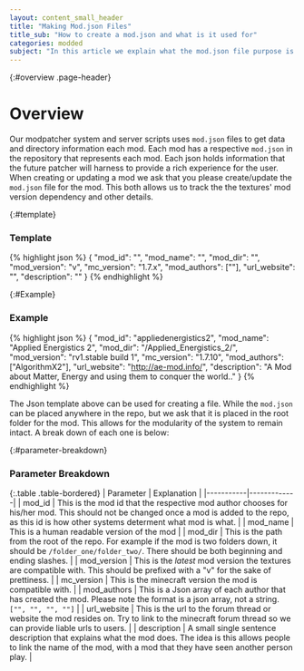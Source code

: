 ```yaml
---
layout: content_small_header
title: "Making Mod.json Files"
title_sub: "How to create a mod.json and what is it used for"
categories: modded
subject: "In this article we explain what the mod.json file purpose is and how it ties into the modded system. We cover how to create such a file, and the guidelines to adding to the repo. A detailed parameter list is included."
---
```


{:#overview .page-header}
# Overview

Our modpatcher system and server scripts uses `mod.json` files to get data and directory information each mod. Each mod has a respective `mod.json` in the repository that represents each mod. Each json holds information that the future patcher will harness to provide a rich experience for the user. When creating or updating a mod we ask that you please create/update the `mod.json` file for the mod. This both allows us to track the the textures' mod version dependency and other details.


{:#template}
### Template

{% highlight json %}
{
  "mod_id": "",
  "mod_name": "",
  "mod_dir": "",
  "mod_version": "v",
  "mc_version": "1.7.x",
  "mod_authors": [""],
  "url_website": "",
  "description": ""
}
{% endhighlight %}

{:#Example}
### Example

{% highlight json %}
{
  "mod_id": "appliedenergistics2",
  "mod_name": "Applied Energistics 2",
  "mod_dir": "/Applied_Energistics_2/",
  "mod_version": "rv1.stable build 1",
  "mc_version": "1.7.10",
  "mod_authors": ["AlgorithmX2"],
  "url_website": "http://ae-mod.info/",
  "description": "A Mod about Matter, Energy and using them to conquer the world.."
}
{% endhighlight %}

The Json template above can be used for creating a file. While the `mod.json` can be placed anywhere in the repo, but we ask that it is placed in the root folder for the mod. This allows for the modularity of the system to remain intact. A break down of each one is below:

{:#parameter-breakdown}
### Parameter Breakdown

{:.table .table-bordered}
| Parameter | Explanation |
|-----------|-------------|
| mod_id | This is the mod id that the respective mod author chooses for his/her mod. This should not be changed once a mod is added to the repo, as this id is how other systems determent what mod is what. |
| mod_name | This is a human readable version of the mod |
| mod_dir | This is the path from the root of the repo. For example if the mod is two folders down, it should be `/folder_one/folder_two/`. There should be both beginning and ending slashes. |
| mod_version | This is the *latest* mod version the textures are compatible with. This should be prefixed with a "v" for the sake of prettiness. |
| mc_version | This is the minecraft version the mod is compatible with. |
| mod_authors | This is a Json array of each author that has created the mod. Please note the format is a json array, not a string. `["", "", "", ""]` |
| url_website | This is the url to the forum thread or website the mod resides on. Try to link to the minecraft forum thread so we can provide liable urls to users. |
| description | A small single sentence description that explains what the mod does. The idea is this allows people to link the name of the mod, with a mod that they have seen another person play. |